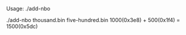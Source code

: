 Usage: ./add-nbo <file1> <file2>

./add-nbo thousand.bin five-hundred.bin
1000(0x3e8) + 500(0x1f4) = 1500(0x5dc)
